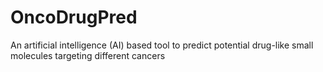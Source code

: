 # OncoDrugPred
An artificial intelligence (AI) based tool to predict potential drug-like small molecules targeting different cancers
